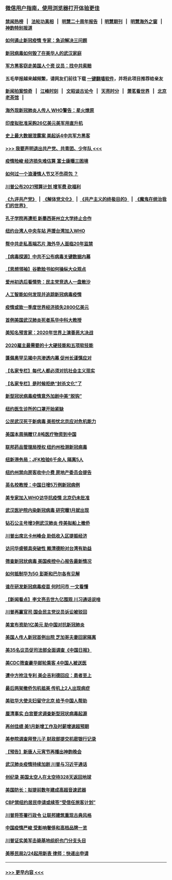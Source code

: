 ### [微信用户指南，使用浏览器打开体验更佳](https://github.com/gfw-breaker/banned-news1/blob/master/indexes/wechat-guide.md?t=0)
#### [禁闻热榜](热点新闻.md?t=0)  &nbsp;&nbsp;|&nbsp;&nbsp; [法轮功真相](https://github.com/gfw-breaker/truth/blob/master/README.md?t=0) &nbsp;&nbsp;|&nbsp;&nbsp; [明慧二十周年报告](https://github.com/gfw-breaker/mh-reports/blob/master/README.md?t=0) &nbsp;&nbsp;|&nbsp;&nbsp;[明慧期刊](https://github.com/gfw-breaker/mh-qikan) &nbsp;&nbsp;|&nbsp;&nbsp; [明慧海外之窗](https://github.com/gfw-breaker/mh-news/blob/master/README.md?t=0) &nbsp;&nbsp;|&nbsp;&nbsp; [神韵特别报道](https://github.com/gfw-breaker/mh-news/blob/master/shenyun.md?t=0)
#### [如何遏止新冠疫情 专家：急迫解决三问题](../pages/nsc412/n11859685.md?t=02111155) 
#### [新冠病毒如何毁了在美华人的武汉家庭](../pages/nsc412/n11859524.md?t=02111155) 
#### [军方黑客窃走美国人个资 议员：找中共索赔](../pages/nsc412/n11859371.md?t=02111155) 
#### 五毛举报越来越频繁，请网友们前往下载 [一键翻墙软件](https://github.com/gfw-breaker/ssr-accounts)，并将此项目推荐给亲友
#### [新闻拍案惊奇](https://github.com/gfw-breaker/banned-news1/blob/master/pages/link4.md) &nbsp;&nbsp;|&nbsp;&nbsp; [江峰时刻](https://github.com/gfw-breaker/banned-news1/blob/master/pages/link4.md) &nbsp;&nbsp;|&nbsp;&nbsp; [文昭谈古论今](https://github.com/gfw-breaker/banned-news1/blob/master/pages/link4.md) &nbsp;&nbsp;|&nbsp;&nbsp; [天亮时分](https://github.com/gfw-breaker/banned-news1/blob/master/pages/link4.md) &nbsp;&nbsp;|&nbsp;&nbsp; [萧茗看世界](https://github.com/gfw-breaker/banned-news1/blob/master/pages/link4.md) &nbsp;&nbsp;|&nbsp;&nbsp; [北京老茶馆](https://github.com/gfw-breaker/banned-news1/blob/master/pages/link4.md) &nbsp;&nbsp;|&nbsp;&nbsp; 
#### [海外现新冠肺炎人传人 WHO警告：星火燎原](../pages/nsc412/n11859252.md?t=02111155) 
#### [印度拟批准采购26亿美元美军用直升机](../pages/nsc412/n11859143.md?t=02111155) 
#### [史上最大数据泄露案 美起诉4中共军方黑客](../pages/nsc412/n11859115.md?t=02111155) 
#### [>>> 我要声明退出共产党、共青团、少年队 <<<](https://github.com/begood0513/goodnews/blob/master/quit/letter.md) 
#### [疫情险峻 经济损失难估算 富士康曝三困境](../pages/nsc412/n11859120.md?t=02111155) 
#### [如何过一个浪漫情人节又不伤荷包 ？](../pages/nsc412/n11858969.md?t=02111155) 
#### [川普公布2021预算计划 增军费 砍福利](../pages/nsc412/n11859012.md?t=02111155) 
#### [《九评共产党》](https://github.com/begood0513/9ping.md/blob/master/README.md) &nbsp;|&nbsp; [《解体党文化》](../../../../jtdwh.md/blob/master/README.md)  &nbsp;|&nbsp; [《共产主义的终极目的》](../../../../gczydzjmd.md/blob/master/README.md) &nbsp;|&nbsp; [《魔鬼在统治我们的世界》](../../../../mgztzwmdsj.md/blob/master/README.md) 
#### [孔子学院再遭拒 新墨西哥州立大学终止合作](../pages/nsc412/n11858661.md?t=02111155) 
#### [纽约台湾人中央车站  声援台湾加入WHO](../pages/nsc412/n11857757.md?t=02111155) 
#### [帮中共走私高端芯片 海外华人面临20年监禁](../pages/nsc412/n11855016.md?t=02111155) 
#### [【病毒探源】中共不公布病毒关键数据内幕](../pages/nsc412/n11856584.md?t=02111155) 
#### [【思想领袖】谷歌脸书如何操纵大众观点](../pages/nsc412/n11680874.md?t=02111155) 
#### [爱州初选后看情势：民主党竞选人一盘散沙](../pages/nsc412/n11856557.md?t=02111155) 
#### [人工智能如何发现并追踪新冠病毒疫情](../pages/nsc412/n11856398.md?t=02111155) 
#### [疫情或致一季度世界经济损失2800亿美元](../pages/nsc412/n11855639.md?t=02111155) 
#### [首例美国武汉肺炎死者系华中科大教授](../pages/nsc412/n11855500.md?t=02111155) 
#### [美知名预言家：2020年世界上演善恶大决战](../pages/nsc412/n11855418.md?t=02111155) 
#### [2020雇主最需要的十大硬技能和五项软技能](../pages/nsc412/n11850953.md?t=02111155) 
#### [蓬佩奥罕见揭中共渗透内幕 促州长谨慎应对](../pages/nsc412/n11854685.md?t=02111155) 
#### [【名家专栏】每代人都必须对抗社会主义现实](../pages/nsc412/n11831412.md?t=02111155) 
#### [【名家专栏】是时候拒绝“封杀文化”了](../pages/nsc412/n11814093.md?t=02111155) 
#### [新型冠状病毒疫情意外加剧中美“脱钩”](../pages/nsc412/n11854475.md?t=02111155) 
#### [纽约医生诊所的口罩开始紧缺](../pages/nsc412/n11853364.md?t=02111155) 
#### [公民武汉死于新病毒 美担忧北京应对危机能力](../pages/nsc412/n11854331.md?t=02111155) 
#### [美国本周捐赠17.8吨医疗物资到中国](../pages/nsc412/n11854269.md?t=02111155) 
#### [联邦药品管理局授权  纽约州检测新冠病毒](../pages/nsc412/n11853371.md?t=02111155) 
#### [纽新港务局：JFK检验6千余人  隔离5人](../pages/nsc412/n11853366.md?t=02111155) 
#### [纽约州禁向房客收中介费  房地产委员会提告](../pages/nsc412/n11853360.md?t=02111155) 
#### [英名校教授：中国日增5万例新冠病例](../pages/nsc412/n11854174.md?t=02111155) 
#### [美专家加入WHO访华抗疫情 北京仍未批准](../pages/nsc412/n11854043.md?t=02111155) 
#### [武汉医护院内染新冠病毒 研究曝1月就出现](../pages/nsc412/n11852928.md?t=02111155) 
#### [钻石公主号增3例武汉肺炎 传美拟船上撤侨](../pages/nsc412/n11853240.md?t=02111155) 
#### [川普出席北卡州峰会 助低收入区提振经济](../pages/nsc412/n11853232.md?t=02111155) 
#### [访问华盛顿具突破性 赖清德盼对台湾有助益](../pages/nsc412/n11853129.md?t=02111155) 
#### [筛查新冠状病毒 美国疾控中心报告最新情况](../pages/nsc412/n11853070.md?t=02111155) 
#### [如何抵制华为5G 彭斯和巴尔各有见解](../pages/nsc412/n11852535.md?t=02111155) 
#### [谁在研发新冠病毒疫苗 何时问市 一文看懂](../pages/nsc412/n11852840.md?t=02111155) 
#### [【新闻看点】李文亮去世九亿围观 川习通话说啥](../pages/nsc412/n11852360.md?t=02111155) 
#### [川普再赢官司 国会民主党议员诉讼被驳回](../pages/nsc412/n11852287.md?t=02111155) 
#### [美宣布资助1亿美元 助中国对抗新冠肺炎](../pages/nsc412/n11852531.md?t=02111155) 
#### [美国人传人新冠首例出院 芝加哥夫妻回家隔离](../pages/nsc412/n11852452.md?t=02111155) 
#### [美35名议员促司法部全面调查《中国日报》](../pages/nsc412/n11852435.md?t=02111155) 
#### [美CDC筛查豪华邮轮乘客 4中国人被送医](../pages/nsc412/n11852085.md?t=02111155) 
#### [遭中方抢注专利 美企吉利德回应：患者至上](../pages/nsc412/n11852037.md?t=02111155) 
#### [最后两架撤侨包机抵美 传机上2人出现病症](../pages/nsc412/n11852173.md?t=02111155) 
#### [美驻华大使夫妇留守北京 给予中国人帮助](../pages/nsc412/n11852165.md?t=02111155) 
#### [厘清事实 白宫要求调查新型冠状病毒起源](../pages/nsc412/n11852106.md?t=02111155) 
#### [再创佳绩 美1月新增工作及时薪增速超预期](../pages/nsc412/n11852174.md?t=02111155) 
#### [美参院调查拜登儿子 财政部提交机密银行记录](../pages/nsc412/n11851808.md?t=02111155) 
#### [【预告】新唐人元宵节再播出神韵晚会](../pages/nsc412/n11843192.md?t=02111155) 
#### [武汉肺炎疫情持续加剧 川普与习近平通话](../pages/nsc412/n11851613.md?t=02111155) 
#### [创纪录 美国太空人在太空待328天返回地球](../pages/nsc412/n11851266.md?t=02111155) 
#### [美国防长：拟提前数年建成高超音速武器](../pages/nsc412/n11850959.md?t=02111155) 
#### [CBP禁纽约居民申请或续签“受信任旅客计划”](../pages/nsc412/n11850857.md?t=02111155) 
#### [川普将签署行政令 让联邦建筑重现古典风格](../pages/nsc412/n11850654.md?t=02111155) 
#### [中国疫情严峻 受影响奢侈和高档品牌一览](../pages/nsc412/n11850319.md?t=02111155) 
#### [川普证实美军击毙基地组织也门分支头目](../pages/nsc412/n11850383.md?t=02111155) 
#### [美移民局2/24起用新表 律师：快递出申请](../pages/nsc412/n11848220.md?t=02111155) 

----
#### [ >>> 更早内容 <<< ](../indexes/nsc412-earlier.md)
